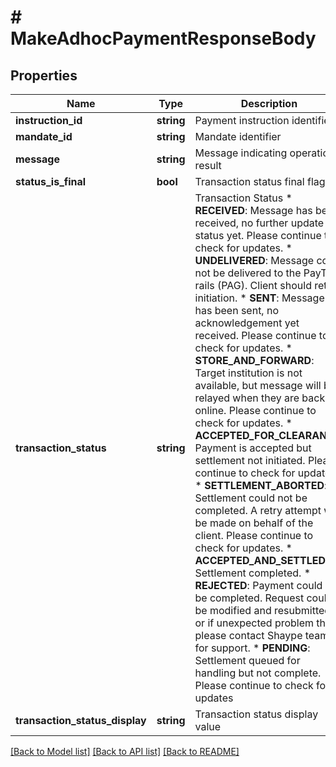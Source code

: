 # # MakeAdhocPaymentResponseBody

## Properties

Name | Type | Description | Notes
------------ | ------------- | ------------- | -------------
**instruction_id** | **string** | Payment instruction identifier |
**mandate_id** | **string** | Mandate identifier |
**message** | **string** | Message indicating operation result |
**status_is_final** | **bool** | Transaction status final flag |
**transaction_status** | **string** | Transaction Status * **RECEIVED**: Message has been received, no further update on status yet. Please continue to check for updates. * **UNDELIVERED**: Message could not be delivered to the PayTo rails (PAG). Client should retry initiation. * **SENT**: Message has been sent, no acknowledgement yet received. Please continue to check for updates. * **STORE_AND_FORWARD**: Target institution is not available, but message will be relayed when they are back online. Please continue to check for updates. * **ACCEPTED_FOR_CLEARANCE**: Payment is accepted but settlement not initiated. Please continue to check for updates. * **SETTLEMENT_ABORTED**: Settlement could not be completed. A retry attempt will be made on behalf of the client. Please continue to check for updates. * **ACCEPTED_AND_SETTLED**: Settlement completed. * **REJECTED**: Payment could not be completed. Request could be modified and resubmitted - or if unexpected problem then please contact Shaype team for support. * **PENDING**: Settlement queued for handling but not complete. Please continue to check for updates |
**transaction_status_display** | **string** | Transaction status display value |

[[Back to Model list]](../../README.md#models) [[Back to API list]](../../README.md#endpoints) [[Back to README]](../../README.md)
